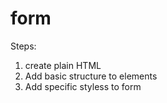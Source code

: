 # form

Steps:
1) create plain HTML
2) Add basic structure to elements
3) Add specific styless to form